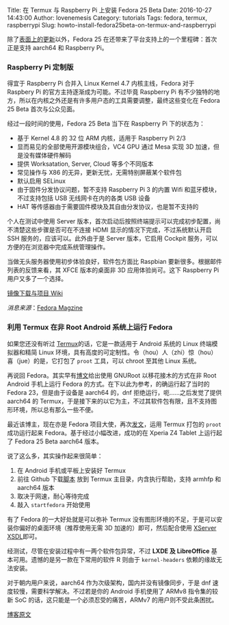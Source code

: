 Title: 在 Termux 与 Raspberry Pi 上安装 Fedora 25 Beta
Date: 2016-10-27 14:43:00
Author: lovenemesis
Category: tutorials
Tags: fedora, termux, raspberrypi
Slug: howto-install-fedora25beta-on-termux-and-raspberrypi

除了[表面上的更新](https://linuxtoy.org/archives/fedora-25-beta.html)以外，Fedora 25 在还带来了平台支持上的一个里程碑：首次正是支持 aarch64 和 Raspberry Pi。

<!-- PELICAN_END_SUMMARY -->

### Raspberry Pi 定制版

得宜于 Raspberry Pi 合并入 Linux Kernel 4.7 内核主线，Fedora 对于 Raspbery Pi 的官方主持逐渐成为可能。不过毕竟 Raspberry Pi 有不少独特的地方，所以在内核之外还是有许多用户态的工具需要调整，最终这些变化在 Fedora 25 Beta 首次与公众见面。

经过一段时间的使用，Fedora 25 Beta 当下在 Raspberry Pi 下的状态为：

* 基于 Kernel 4.8 的 32 位 ARM 内核，适用于 Raspberry Pi 2/3
* 显而易见的全部使用开源模块组合，VC4 GPU 通过 Mesa 实现 3D 加速，但是没有媒体硬件解码
* 提供 Worksatation, Server, Cloud 等多个不同版本
* 常见操作与 X86 的无异，更新无忧，无需特别屏蔽某个软件包
* 默认启用 SELinux
* 由于固件分发协议问题，暂不支持 Raspberry Pi 3 的内置 Wifi 和蓝牙模块，不过支持包括 USB 无线网卡在内的各类 USB 设备
* HAT 等传感器由于需要固件模块及其自由分发协议，也是暂不支持的

个人在测试中使用 Server 版本，首次启动后按照终端提示可以完成初步配置，尚不清楚这些步骤是否可在不连接 HDMI 显示的情况下完成，不过系统默认开启 SSH 服务的，应该可以。此外由于是 Server 版本，它启用 Cockpit 服务，可以方便的在浏览器中完成系统管理操作。

当做无头服务器使用初步体验良好，软件包方面比 Raspbian 要新很多。根据邮件列表的反馈来看，其 XFCE 版本的桌面非 3D 应用体验尚可。这下 Raspberry Pi 用户又多了一个选择。

[镜像下载与项目 Wiki](https://fedoraproject.org/wiki/Raspberry_Pi)

*消息来源*：[Fedora Magzine](https://fedoramagazine.org/raspberry-pi-support-fedora-25-beta/)

### 利用 Termux 在非 Root Android 系统上运行 Fedora

如果您还没有听过 [Termux](https://linuxtoy.org/archives/termux-032.html)的话，它是一款适用于 Android 系统的 Linux 终端模拟器和精简 Linux 环境，具有高度的可定制性。令（hou）人（zhi）惊（hou）喜（jue）的是，它打包了 `proot` 工具，可以 chroot 至其他 Linux 系统。

再说回 Fedora。其实早有[博文](https://nmilosev.svbtle.com/fedora-on-nonrooted-android-phones-2016-update)给出使用 GNURoot 以移花接木的方式在非 Root Android 手机上运行 Fedora 的方式。在下以此为参考，的确运行起了当时的 Fedora 23，但是由于设备是 aarch64 的，dnf 拒绝运行，呃……之后发觉了提供 aarch64 的 Termux，于是接下来的以它为主，不过其软件包有限，且不支持图形环境，所以总有那么一些不便。

最近该博主，现在亦是 Fedora 项目大使，再次[发文](https://nmilosev.svbtle.com/termuxfedora-install-fedora-on-your-phone-with-termux)，运用 Termux 打包的 `proot` 成功运行起来 Fedora。基于经过小幅改进，成功的在 Xperia Z4 Tablet 上运行起了 Fedora 25 Beta aarch64 版本。

说了这么多，其实操作起来很简单：
1. 在 Android 手机或平板上安装好 Termux
2. 前往 Github 下载[脚本](https://github.com/nmilosev/termux-fedora/raw/master/termux-fedora.sh) 放到 Termux 主目录，内含执行帮助，支持 armhfp 和 aarch64 版本
3. 取决于网速，耐心等待完成
4. 敲入 `startfedora` 开始使用

有了 Fedora 的一大好处就是可以弥补 Termux 没有图形环境的不足，于是可以安装你偏好的桌面环境（推荐使用无需 3D 加速的）即可，然后配合使用 [XServer XSDL](https://play.google.com/store/apps/details?id=x.org.server)即可。

经测试，尽管在安装过程中有一两个软件包异常，不过 **LXDE 及 LibreOffice** 基本可用。遗憾的是另一款在下常用的软件 R 则由于 `kernel-headers` 依赖的缘故无法安装。

对于朝内用户来说，aarch64 作为次级架构，国内并没有镜像同步，于是 dnf 速度较慢，需要科学解决。不过若是你的 Android 手机使用了 ARMv8 指令集的较新 SoC 的话，这只能是一个必须忍受的痛苦，ARMv7 的用户则不受此条困扰。

[博客原文](https://nmilosev.svbtle.com/termuxfedora-install-fedora-on-your-phone-with-termux)
